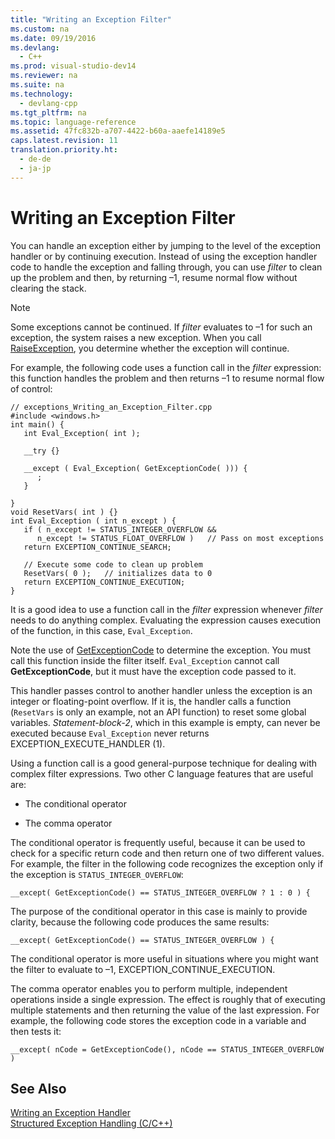 ```yaml
---
title: "Writing an Exception Filter"
ms.custom: na
ms.date: 09/19/2016
ms.devlang: 
  - C++
ms.prod: visual-studio-dev14
ms.reviewer: na
ms.suite: na
ms.technology: 
  - devlang-cpp
ms.tgt_pltfrm: na
ms.topic: language-reference
ms.assetid: 47fc832b-a707-4422-b60a-aaefe14189e5
caps.latest.revision: 11
translation.priority.ht: 
  - de-de
  - ja-jp
---
```

# Writing an Exception Filter
You can handle an exception either by jumping to the level of the exception handler or by continuing execution. Instead of using the exception handler code to handle the exception and falling through, you can use *filter* to clean up the problem and then, by returning –1, resume normal flow without clearing the stack.  
  
> [!NOTE]
>  Some exceptions cannot be continued. If *filter* evaluates to –1 for such an exception, the system raises a new exception. When you call [RaiseException](http://msdn.microsoft.com/library/windows/desktop/ms680552), you determine whether the exception will continue.  
  
 For example, the following code uses a function call in the *filter* expression: this function handles the problem and then returns –1 to resume normal flow of control:  
  
```  
// exceptions_Writing_an_Exception_Filter.cpp  
#include <windows.h>  
int main() {  
   int Eval_Exception( int );  
  
   __try {}  
  
   __except ( Eval_Exception( GetExceptionCode( ))) {  
      ;  
   }  
  
}  
void ResetVars( int ) {}  
int Eval_Exception ( int n_except ) {  
   if ( n_except != STATUS_INTEGER_OVERFLOW &&   
      n_except != STATUS_FLOAT_OVERFLOW )   // Pass on most exceptions  
   return EXCEPTION_CONTINUE_SEARCH;  
  
   // Execute some code to clean up problem  
   ResetVars( 0 );   // initializes data to 0  
   return EXCEPTION_CONTINUE_EXECUTION;  
}  
```  
  
 It is a good idea to use a function call in the *filter* expression whenever *filter* needs to do anything complex. Evaluating the expression causes execution of the function, in this case, `Eval_Exception`.  
  
 Note the use of [GetExceptionCode](http://msdn.microsoft.com/library/windows/desktop/ms679356) to determine the exception. You must call this function inside the filter itself. `Eval_Exception` cannot call **GetExceptionCode**, but it must have the exception code passed to it.  
  
 This handler passes control to another handler unless the exception is an integer or floating-point overflow. If it is, the handler calls a function (`ResetVars` is only an example, not an API function) to reset some global variables. *Statement-block-2*, which in this example is empty, can never be executed because `Eval_Exception` never returns EXCEPTION_EXECUTE_HANDLER (1).  
  
 Using a function call is a good general-purpose technique for dealing with complex filter expressions. Two other C language features that are useful are:  
  
-   The conditional operator  
  
-   The comma operator  
  
 The conditional operator is frequently useful, because it can be used to check for a specific return code and then return one of two different values. For example, the filter in the following code recognizes the exception only if the exception is `STATUS_INTEGER_OVERFLOW`:  
  
```  
__except( GetExceptionCode() == STATUS_INTEGER_OVERFLOW ? 1 : 0 ) {  
```  
  
 The purpose of the conditional operator in this case is mainly to provide clarity, because the following code produces the same results:  
  
```  
__except( GetExceptionCode() == STATUS_INTEGER_OVERFLOW ) {  
```  
  
 The conditional operator is more useful in situations where you might want the filter to evaluate to –1, EXCEPTION_CONTINUE_EXECUTION.  
  
 The comma operator enables you to perform multiple, independent operations inside a single expression. The effect is roughly that of executing multiple statements and then returning the value of the last expression. For example, the following code stores the exception code in a variable and then tests it:  
  
```  
__except( nCode = GetExceptionCode(), nCode == STATUS_INTEGER_OVERFLOW )  
```  
  
## See Also  
 [Writing an Exception Handler](../vs140/Writing-an-Exception-Handler.md)   
 [Structured Exception Handling (C/C++)](../vs140/Structured-Exception-Handling--C-C---.md)